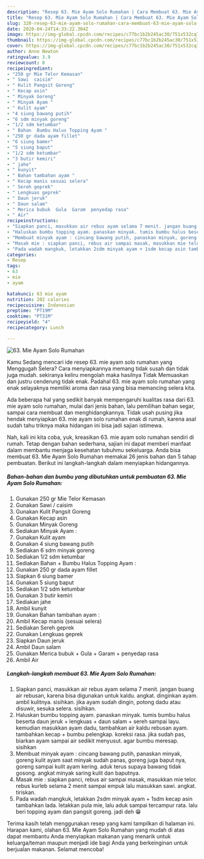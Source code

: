 ```yaml
---
description: "Resep 63. Mie Ayam Solo Rumahan | Cara Membuat 63. Mie Ayam Solo Rumahan Yang Sempurna"
title: "Resep 63. Mie Ayam Solo Rumahan | Cara Membuat 63. Mie Ayam Solo Rumahan Yang Sempurna"
slug: 320-resep-63-mie-ayam-solo-rumahan-cara-membuat-63-mie-ayam-solo-rumahan-yang-sempurna
date: 2020-04-24T14:33:22.304Z
image: https://img-global.cpcdn.com/recipes/c77bc1b2b245ac30/751x532cq70/63-mie-ayam-solo-rumahan-foto-resep-utama.jpg
thumbnail: https://img-global.cpcdn.com/recipes/c77bc1b2b245ac30/751x532cq70/63-mie-ayam-solo-rumahan-foto-resep-utama.jpg
cover: https://img-global.cpcdn.com/recipes/c77bc1b2b245ac30/751x532cq70/63-mie-ayam-solo-rumahan-foto-resep-utama.jpg
author: Anne Newton
ratingvalue: 3.9
reviewcount: 8
recipeingredient:
- "250 gr Mie Telor Kemasan"
- " Sawi  caisim"
- " Kulit Pangsit Goreng"
- " Kecap asin"
- " Minyak Goreng"
- " Minyak Ayam "
- " Kulit ayam"
- "4 siung bawang putih"
- "6 sdm minyak goreng"
- "1/2 sdm ketumbar"
- " Bahan  Bumbu Halus Topping Ayam "
- "250 gr dada ayam fillet"
- "6 siung bamer"
- "5 siung baput"
- "1/2 sdm ketumbar"
- "3 butir kemiri"
- " jahe"
- " kunyit"
- " Bahan tambahan ayam "
- " Kecap manis sesuai selera"
- " Sereh geprek"
- " Lengkuas geprek"
- " Daun jeruk"
- " Daun salam"
- " Merica bubuk  Gula  Garam  penyedap rasa"
- " Air"
recipeinstructions:
- "Siapkan panci, masukkan air rebus ayam selama 7 menit. jangan buang air rebusan, karena bisa digunakan untuk kaldu. angkat. dinginkan ayam. ambil kulitnya. sisihkan. jika ayam sudah dingin, potong dadu atau disuwir, sesuka selera. sisihkan."
- "Haluskan bumbu topping ayam. panaskan minyak. tumis bumbu halus beserta daun jeruk + lengkuas + daun salam + sereh sampai layu. kemudian masukkan ayam dadu, tambahkan air kaldu rebusan ayam. tambahkan kecap + bumbu pelengkap. koreksi rasa. jika sudah pas, biarkan ayam sampai air sedikit menyusut. agar bumbu meresap. sisihkan"
- "Membuat minyak ayam : cincang bawang putih, panaskan minyak, goreng kulit ayam saat minyak sudah panas, goreng juga baput nya, goreng sampai kulit ayam kering. aduk terus supaya bawang tidak gosong. angkat minyak saring kulit dan baputnya."
- "Masak mie : siapkan panci, rebus air sampai masak, masukkan mie telor. rebus kurleb selama 2 menit sampai empuk lalu masukkan sawi. angkat. tiriskan."
- "Pada wadah mangkuk, letakkan 2sdm minyak ayam + 1sdm kecap asin tambahkan lada. letakkan pula mie, lalu aduk sampai tercampur rata. lalu beri topping ayam dan pangsit goreng. jadi deh 😁"
categories:
- Resep
tags:
- 63
- mie
- ayam

katakunci: 63 mie ayam 
nutrition: 202 calories
recipecuisine: Indonesian
preptime: "PT19M"
cooktime: "PT31M"
recipeyield: "4"
recipecategory: Lunch

---
```



![63. Mie Ayam Solo Rumahan](https://img-global.cpcdn.com/recipes/c77bc1b2b245ac30/751x532cq70/63-mie-ayam-solo-rumahan-foto-resep-utama.jpg)

Kamu Sedang mencari ide resep 63. mie ayam solo rumahan yang Menggugah Selera? Cara menyiapkannya memang tidak susah dan tidak juga mudah. sekiranya keliru mengolah maka hasilnya Tidak Memuaskan dan justru cenderung tidak enak. Padahal 63. mie ayam solo rumahan yang enak selayaknya memiliki aroma dan rasa yang bisa memancing selera kita.

Ada beberapa hal yang sedikit banyak mempengaruhi kualitas rasa dari 63. mie ayam solo rumahan, mulai dari jenis bahan, lalu pemilihan bahan segar, sampai cara membuat dan menghidangkannya. Tidak usah pusing jika hendak menyiapkan 63. mie ayam solo rumahan enak di rumah, karena asal sudah tahu triknya maka hidangan ini bisa jadi sajian istimewa.




Nah, kali ini kita coba, yuk, kreasikan 63. mie ayam solo rumahan sendiri di rumah. Tetap dengan bahan sederhana, sajian ini dapat memberi manfaat dalam membantu menjaga kesehatan tubuhmu sekeluarga. Anda bisa membuat 63. Mie Ayam Solo Rumahan memakai 26 jenis bahan dan 5 tahap pembuatan. Berikut ini langkah-langkah dalam menyiapkan hidangannya.

<!--inarticleads1-->

##### Bahan-bahan dan bumbu yang dibutuhkan untuk pembuatan 63. Mie Ayam Solo Rumahan:

1. Gunakan 250 gr Mie Telor Kemasan
1. Gunakan  Sawi / caisim
1. Gunakan  Kulit Pangsit Goreng
1. Gunakan  Kecap asin
1. Gunakan  Minyak Goreng
1. Sediakan  Minyak Ayam :
1. Gunakan  Kulit ayam
1. Gunakan 4 siung bawang putih
1. Sediakan 6 sdm minyak goreng
1. Sediakan 1/2 sdm ketumbar
1. Sediakan  Bahan + Bumbu Halus Topping Ayam :
1. Gunakan 250 gr dada ayam fillet
1. Siapkan 6 siung bamer
1. Gunakan 5 siung baput
1. Sediakan 1/2 sdm ketumbar
1. Gunakan 3 butir kemiri
1. Sediakan  jahe
1. Ambil  kunyit
1. Gunakan  Bahan tambahan ayam :
1. Ambil  Kecap manis (sesuai selera)
1. Sediakan  Sereh geprek
1. Gunakan  Lengkuas geprek
1. Siapkan  Daun jeruk
1. Ambil  Daun salam
1. Gunakan  Merica bubuk + Gula + Garam + penyedap rasa
1. Ambil  Air




<!--inarticleads2-->

##### Langkah-langkah membuat 63. Mie Ayam Solo Rumahan:

1. Siapkan panci, masukkan air rebus ayam selama 7 menit. jangan buang air rebusan, karena bisa digunakan untuk kaldu. angkat. dinginkan ayam. ambil kulitnya. sisihkan. jika ayam sudah dingin, potong dadu atau disuwir, sesuka selera. sisihkan.
1. Haluskan bumbu topping ayam. panaskan minyak. tumis bumbu halus beserta daun jeruk + lengkuas + daun salam + sereh sampai layu. kemudian masukkan ayam dadu, tambahkan air kaldu rebusan ayam. tambahkan kecap + bumbu pelengkap. koreksi rasa. jika sudah pas, biarkan ayam sampai air sedikit menyusut. agar bumbu meresap. sisihkan
1. Membuat minyak ayam : cincang bawang putih, panaskan minyak, goreng kulit ayam saat minyak sudah panas, goreng juga baput nya, goreng sampai kulit ayam kering. aduk terus supaya bawang tidak gosong. angkat minyak saring kulit dan baputnya.
1. Masak mie : siapkan panci, rebus air sampai masak, masukkan mie telor. rebus kurleb selama 2 menit sampai empuk lalu masukkan sawi. angkat. tiriskan.
1. Pada wadah mangkuk, letakkan 2sdm minyak ayam + 1sdm kecap asin tambahkan lada. letakkan pula mie, lalu aduk sampai tercampur rata. lalu beri topping ayam dan pangsit goreng. jadi deh 😁




Terima kasih telah menggunakan resep yang kami tampilkan di halaman ini. Harapan kami, olahan 63. Mie Ayam Solo Rumahan yang mudah di atas dapat membantu Anda menyiapkan makanan yang menarik untuk keluarga/teman maupun menjadi ide bagi Anda yang berkeinginan untuk berjualan makanan. Selamat mencoba!
